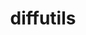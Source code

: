 ---
title: "diffutils"
layout: cache
categories: [package, develop-2025-01-19]
meta: {"versions": ["3.10"], "compilers": ["gcc@=10.5.0", "gcc@=11.1.0", "gcc@=11.4.0", "gcc@=12.3.0", "gcc@=12.4.0", "gcc@=13.2.0", "gcc@=13.3.0", "gcc@=7.3.1", "gcc@=7.5.0", "gcc@=9.4.0", "oneapi@=2024.1.0", "oneapi@=2024.2.1"], "oss": ["amzn2", "centos7", "rhel8", "ubuntu18.04", "ubuntu20.04", "ubuntu22.04", "ubuntu24.04"], "platforms": ["linux"], "targets": ["aarch64", "neoverse_v1", "neoverse_v2", "ppc64le", "x86_64_v3", "x86_64_v4"], "stacks": ["aws-isc", "aws-isc-aarch64", "aws-pcluster-neoverse_v1", "aws-pcluster-x86_64_v4", "bootstrap-x86_64-linux-gnu", "build_systems", "data-vis-sdk", "developer-tools-aarch64-linux-gnu", "developer-tools-x86_64_v3-linux-gnu", "e4s", "e4s-neoverse-v2", "e4s-oneapi", "e4s-power", "e4s-rocm-external", "hep", "ml-linux-aarch64-cpu", "ml-linux-aarch64-cuda", "ml-linux-x86_64-cpu", "ml-linux-x86_64-cuda", "ml-linux-x86_64-rocm", "radiuss", "radiuss-aws", "radiuss-aws-aarch64", "root", "tutorial"], "num_specs": 18, "num_specs_by_stack": {"root": 18, "aws-isc-aarch64": 1, "radiuss-aws-aarch64": 1, "aws-pcluster-neoverse_v1": 1, "aws-pcluster-x86_64_v4": 4, "radiuss-aws": 1, "aws-isc": 1, "developer-tools-x86_64_v3-linux-gnu": 1, "developer-tools-aarch64-linux-gnu": 1, "radiuss": 1, "build_systems": 1, "e4s-power": 1, "data-vis-sdk": 1, "e4s-neoverse-v2": 1, "tutorial": 2, "e4s": 1, "hep": 1, "e4s-rocm-external": 1, "e4s-oneapi": 1, "ml-linux-aarch64-cpu": 1, "ml-linux-aarch64-cuda": 1, "ml-linux-x86_64-rocm": 1, "ml-linux-x86_64-cpu": 1, "bootstrap-x86_64-linux-gnu": 1, "ml-linux-x86_64-cuda": 1}}
spec_details: [{"hash": "6xqy4k6hpmwd3njvfwvrgv32hwbzb2an", "compiler": "gcc@=7.3.1", "versions": ["3.10"], "os": "amzn2", "platform": "linux", "target": "aarch64", "variants": ["build_system=autotools"], "stacks": ["root", "aws-isc-aarch64", "radiuss-aws-aarch64"], "size": "-", "tarball": "https://binaries.spack.io/develop-2025-01-19/build_cache/linux-amzn2-aarch64/gcc-7.3.1/diffutils-3.10/linux-amzn2-aarch64-gcc-7.3.1-diffutils-3.10-6xqy4k6hpmwd3njvfwvrgv32hwbzb2an.spack"}, {"hash": "w2odtetqq2w25xrsgyuoymxarcxel5l6", "compiler": "gcc@=12.4.0", "versions": ["3.10"], "os": "amzn2", "platform": "linux", "target": "neoverse_v1", "variants": ["build_system=autotools"], "stacks": ["root", "aws-pcluster-neoverse_v1"], "size": "-", "tarball": "https://binaries.spack.io/develop-2025-01-19/build_cache/linux-amzn2-neoverse_v1/gcc-12.4.0/diffutils-3.10/linux-amzn2-neoverse_v1-gcc-12.4.0-diffutils-3.10-w2odtetqq2w25xrsgyuoymxarcxel5l6.spack"}, {"hash": "7z2rm7td3kpqoiidx54zdehhhbftl5h5", "compiler": "gcc@=12.4.0", "versions": ["3.10"], "os": "amzn2", "platform": "linux", "target": "x86_64_v3", "variants": ["build_system=autotools"], "stacks": ["root", "aws-pcluster-x86_64_v4"], "size": "-", "tarball": "https://binaries.spack.io/develop-2025-01-19/build_cache/linux-amzn2-x86_64_v3/gcc-12.4.0/diffutils-3.10/linux-amzn2-x86_64_v3-gcc-12.4.0-diffutils-3.10-7z2rm7td3kpqoiidx54zdehhhbftl5h5.spack"}, {"hash": "gcy5gcqlitzagxrp3mk7e6xcwegay55t", "compiler": "oneapi@=2024.1.0", "versions": ["3.10"], "os": "amzn2", "platform": "linux", "target": "x86_64_v3", "variants": ["build_system=autotools"], "stacks": ["root", "aws-pcluster-x86_64_v4"], "size": "-", "tarball": "https://binaries.spack.io/develop-2025-01-19/build_cache/linux-amzn2-x86_64_v3/oneapi-2024.1.0/diffutils-3.10/linux-amzn2-x86_64_v3-oneapi-2024.1.0-diffutils-3.10-gcy5gcqlitzagxrp3mk7e6xcwegay55t.spack"}, {"hash": "cbr2kgwu6cpar67zkrvutm5pinjzrtwq", "compiler": "gcc@=7.3.1", "versions": ["3.10"], "os": "amzn2", "platform": "linux", "target": "x86_64_v3", "variants": ["build_system=autotools"], "stacks": ["radiuss-aws", "root", "aws-isc"], "size": "-", "tarball": "https://binaries.spack.io/develop-2025-01-19/build_cache/linux-amzn2-x86_64_v3/gcc-7.3.1/diffutils-3.10/linux-amzn2-x86_64_v3-gcc-7.3.1-diffutils-3.10-cbr2kgwu6cpar67zkrvutm5pinjzrtwq.spack"}, {"hash": "r6xqsaio546uezsfhx2xbdjk2mi3ibkm", "compiler": "gcc@=12.4.0", "versions": ["3.10"], "os": "amzn2", "platform": "linux", "target": "x86_64_v4", "variants": ["build_system=autotools"], "stacks": ["root", "aws-pcluster-x86_64_v4"], "size": "-", "tarball": "https://binaries.spack.io/develop-2025-01-19/build_cache/linux-amzn2-x86_64_v4/gcc-12.4.0/diffutils-3.10/linux-amzn2-x86_64_v4-gcc-12.4.0-diffutils-3.10-r6xqsaio546uezsfhx2xbdjk2mi3ibkm.spack"}, {"hash": "qgticagycrvdgg3xwyxmhibxx6rvql3y", "compiler": "oneapi@=2024.1.0", "versions": ["3.10"], "os": "amzn2", "platform": "linux", "target": "x86_64_v4", "variants": ["build_system=autotools"], "stacks": ["root", "aws-pcluster-x86_64_v4"], "size": "-", "tarball": "https://binaries.spack.io/develop-2025-01-19/build_cache/linux-amzn2-x86_64_v4/oneapi-2024.1.0/diffutils-3.10/linux-amzn2-x86_64_v4-oneapi-2024.1.0-diffutils-3.10-qgticagycrvdgg3xwyxmhibxx6rvql3y.spack"}, {"hash": "pfthnhdghnikmvujxcmjwtf6434p7tca", "compiler": "gcc@=10.5.0", "versions": ["3.10"], "os": "centos7", "platform": "linux", "target": "x86_64_v3", "variants": ["build_system=autotools"], "stacks": ["developer-tools-x86_64_v3-linux-gnu", "root"], "size": "-", "tarball": "https://binaries.spack.io/develop-2025-01-19/build_cache/linux-centos7-x86_64_v3/gcc-10.5.0/diffutils-3.10/linux-centos7-x86_64_v3-gcc-10.5.0-diffutils-3.10-pfthnhdghnikmvujxcmjwtf6434p7tca.spack"}, {"hash": "mhefe2mgfdokbmpiixzmpc5d7vrnmvwf", "compiler": "gcc@=13.3.0", "versions": ["3.10"], "os": "rhel8", "platform": "linux", "target": "aarch64", "variants": ["build_system=autotools"], "stacks": ["root", "developer-tools-aarch64-linux-gnu"], "size": "-", "tarball": "https://binaries.spack.io/develop-2025-01-19/build_cache/linux-rhel8-aarch64/gcc-13.3.0/diffutils-3.10/linux-rhel8-aarch64-gcc-13.3.0-diffutils-3.10-mhefe2mgfdokbmpiixzmpc5d7vrnmvwf.spack"}, {"hash": "pezdlqr46txuvx7ck36c5bavz4db44ns", "compiler": "gcc@=7.5.0", "versions": ["3.10"], "os": "ubuntu18.04", "platform": "linux", "target": "x86_64_v3", "variants": ["build_system=autotools"], "stacks": ["root", "radiuss", "build_systems"], "size": "-", "tarball": "https://binaries.spack.io/develop-2025-01-19/build_cache/linux-ubuntu18.04-x86_64_v3/gcc-7.5.0/diffutils-3.10/linux-ubuntu18.04-x86_64_v3-gcc-7.5.0-diffutils-3.10-pezdlqr46txuvx7ck36c5bavz4db44ns.spack"}, {"hash": "bc4z3xsefaoni5zpr7st3nsxwr4gjji3", "compiler": "gcc@=9.4.0", "versions": ["3.10"], "os": "ubuntu20.04", "platform": "linux", "target": "ppc64le", "variants": ["build_system=autotools"], "stacks": ["root", "e4s-power"], "size": "-", "tarball": "https://binaries.spack.io/develop-2025-01-19/build_cache/linux-ubuntu20.04-ppc64le/gcc-9.4.0/diffutils-3.10/linux-ubuntu20.04-ppc64le-gcc-9.4.0-diffutils-3.10-bc4z3xsefaoni5zpr7st3nsxwr4gjji3.spack"}, {"hash": "hyrznuqtqyajswkjijreuf27ukkv26ax", "compiler": "gcc@=11.1.0", "versions": ["3.10"], "os": "ubuntu20.04", "platform": "linux", "target": "x86_64_v3", "variants": ["build_system=autotools"], "stacks": ["root", "data-vis-sdk"], "size": "-", "tarball": "https://binaries.spack.io/develop-2025-01-19/build_cache/linux-ubuntu20.04-x86_64_v3/gcc-11.1.0/diffutils-3.10/linux-ubuntu20.04-x86_64_v3-gcc-11.1.0-diffutils-3.10-hyrznuqtqyajswkjijreuf27ukkv26ax.spack"}, {"hash": "fzm4oo37umdixykmud3lltlrwnqj4khb", "compiler": "gcc@=11.4.0", "versions": ["3.10"], "os": "ubuntu22.04", "platform": "linux", "target": "neoverse_v2", "variants": ["build_system=autotools"], "stacks": ["root", "e4s-neoverse-v2"], "size": "-", "tarball": "https://binaries.spack.io/develop-2025-01-19/build_cache/linux-ubuntu22.04-neoverse_v2/gcc-11.4.0/diffutils-3.10/linux-ubuntu22.04-neoverse_v2-gcc-11.4.0-diffutils-3.10-fzm4oo37umdixykmud3lltlrwnqj4khb.spack"}, {"hash": "3pp7ddzoksisakm7v3cztqsez672djv6", "compiler": "gcc@=11.4.0", "versions": ["3.10"], "os": "ubuntu22.04", "platform": "linux", "target": "x86_64_v3", "variants": ["build_system=autotools"], "stacks": ["tutorial", "e4s", "hep", "e4s-rocm-external", "root"], "size": "-", "tarball": "https://binaries.spack.io/develop-2025-01-19/build_cache/linux-ubuntu22.04-x86_64_v3/gcc-11.4.0/diffutils-3.10/linux-ubuntu22.04-x86_64_v3-gcc-11.4.0-diffutils-3.10-3pp7ddzoksisakm7v3cztqsez672djv6.spack"}, {"hash": "5i4bsro47cgbxjgbhjxu4nsouitbcyqq", "compiler": "oneapi@=2024.2.1", "versions": ["3.10"], "os": "ubuntu22.04", "platform": "linux", "target": "x86_64_v3", "variants": ["build_system=autotools"], "stacks": ["root", "e4s-oneapi"], "size": "-", "tarball": "https://binaries.spack.io/develop-2025-01-19/build_cache/linux-ubuntu22.04-x86_64_v3/oneapi-2024.2.1/diffutils-3.10/linux-ubuntu22.04-x86_64_v3-oneapi-2024.2.1-diffutils-3.10-5i4bsro47cgbxjgbhjxu4nsouitbcyqq.spack"}, {"hash": "6hjjrzajees2nnwtagvsx566lyid3g7s", "compiler": "gcc@=12.3.0", "versions": ["3.10"], "os": "ubuntu22.04", "platform": "linux", "target": "x86_64_v3", "variants": ["build_system=autotools"], "stacks": ["root", "tutorial"], "size": "-", "tarball": "https://binaries.spack.io/develop-2025-01-19/build_cache/linux-ubuntu22.04-x86_64_v3/gcc-12.3.0/diffutils-3.10/linux-ubuntu22.04-x86_64_v3-gcc-12.3.0-diffutils-3.10-6hjjrzajees2nnwtagvsx566lyid3g7s.spack"}, {"hash": "pbxcmw2ybfqozfcz5sae5lyrogbojfnv", "compiler": "gcc@=13.2.0", "versions": ["3.10"], "os": "ubuntu24.04", "platform": "linux", "target": "aarch64", "variants": ["build_system=autotools"], "stacks": ["ml-linux-aarch64-cpu", "root", "ml-linux-aarch64-cuda"], "size": "-", "tarball": "https://binaries.spack.io/develop-2025-01-19/build_cache/linux-ubuntu24.04-aarch64/gcc-13.2.0/diffutils-3.10/linux-ubuntu24.04-aarch64-gcc-13.2.0-diffutils-3.10-pbxcmw2ybfqozfcz5sae5lyrogbojfnv.spack"}, {"hash": "j3le5m4k2uvsgdygn564cv5w3bx7i63a", "compiler": "gcc@=13.2.0", "versions": ["3.10"], "os": "ubuntu24.04", "platform": "linux", "target": "x86_64_v3", "variants": ["build_system=autotools"], "stacks": ["ml-linux-x86_64-rocm", "ml-linux-x86_64-cpu", "bootstrap-x86_64-linux-gnu", "root", "ml-linux-x86_64-cuda"], "size": "-", "tarball": "https://binaries.spack.io/develop-2025-01-19/build_cache/linux-ubuntu24.04-x86_64_v3/gcc-13.2.0/diffutils-3.10/linux-ubuntu24.04-x86_64_v3-gcc-13.2.0-diffutils-3.10-j3le5m4k2uvsgdygn564cv5w3bx7i63a.spack"}]
---